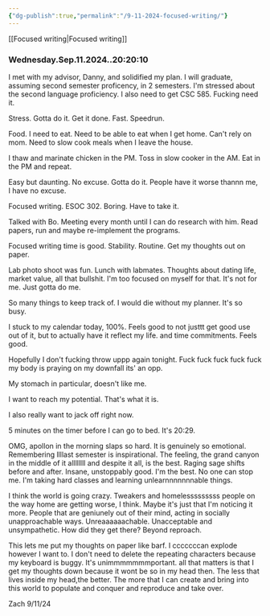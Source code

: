 ```yaml
---
{"dg-publish":true,"permalink":"/9-11-2024-focused-writing/"}
---
```


[[Focused writing\|Focused writing]]
### Wednesday.Sep.11.2024..20:20:10
I met with my advisor, Danny, and solidified my plan. I will graduate, assuming second semester proficency, in 2 semesters. I'm stressed about the second language proficiency. I also need to get CSC 585. Fucking need it.

Stress. Gotta do it. Get it done. Fast. Speedrun.

Food. I need to eat. Need to be able to eat when I get home. Can't rely on mom. Need to slow cook meals when I leave the house.

I thaw and marinate chicken in the PM. Toss in slow cooker in the AM. Eat in the PM and repeat.

Easy but daunting. No excuse. Gotta do it. People have it worse thannn me, I have no excuse. 

Focused writing. ESOC 302. Boring. Have to take it.

Talked with Bo. Meeting every month until I can do research with him. Read papers, run and maybe re-implement the programs.

Focused writing time is good. Stability. Routine. Get my thoughts out on paper. 

Lab photo shoot was fun. Lunch with labmates. Thoughts about dating life, market value, all that bullshit. I'm too focused on myself for that. It's not for me. Just gotta do me.

So many things to keep track of. I would die without my planner. It's so busy.

I stuck to my calendar today, 100%. Feels good to not justtt get good use out of it, but to actually have it reflect my life. and time commitments. Feels good.

Hopefully I don't fucking throw uppp again tonight. Fuck fuck fuck fuck fuck my body is praying on my downfall its' an opp.

My stomach in particular, doesn't like me.

I want to reach my potential. That's what it is.

I also really want to jack off right now.

5 minutes on the timer before I can   go to bed. It's 20:29.

OMG, apollon in the morning slaps so hard. It is genuinely so emotional. Remembering llllast semester is inspirational. The feeling, the grand canyon in the middle of it allllllll and despite it all, is the best. Raging sage shifts before and after. Insane, unstoppably good. I'm the best. No one can stop me. I'm taking hard classes and learning unlearnnnnnnnable things.

I think the world is going crazy. Tweakers and homelesssssssss people on the way home are getting worse, I think. Maybe it's just that I'm noticing it more. People that are geniunely out of their mind, acting in socially unapproachable ways. Unreaaaaaachable. Unacceptable and unsympathetic. How did they get there? Beyond reproach.

This lets me put my thoughts on paper like barf. I cccccccan explode however I want to. I don't need to delete the repeating characters because my keyboard is buggy. It's unimmmmmmmportant. all that matters is that I get my thoughts down because it wont be so in my head then. The less that lives inside my head,the better. The more that I can create and bring into this world to populate and conquer and reproduce and take over.

Zach 9/11/24